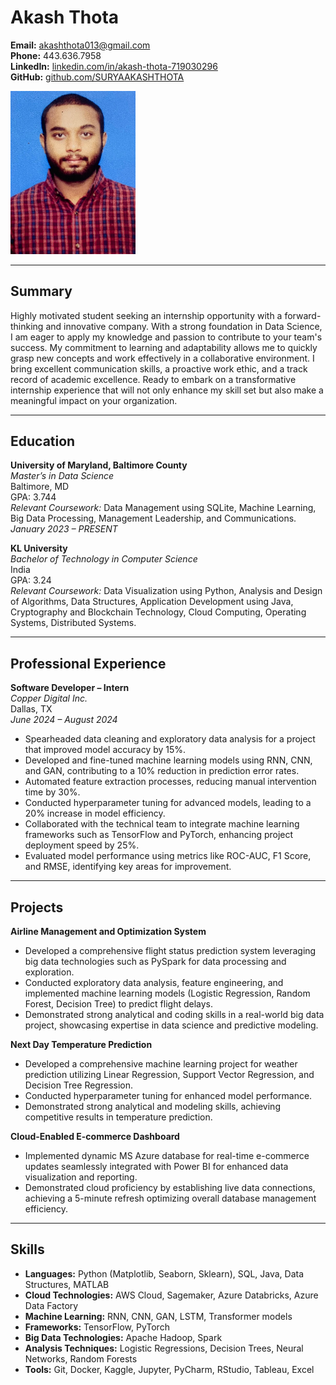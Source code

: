 # Akash Thota

**Email:** akashthota013@gmail.com  
**Phone:** 443.636.7958  
**LinkedIn:** [linkedin.com/in/akash-thota-719030296](https://www.linkedin.com/in/akash-thota-719030296)  
**GitHub:** [github.com/SURYAAKASHTHOTA](https://github.com/SURYAAKASHTHOTA)  

<img src="headshot.jpg" alt="Headshot Photo" width="200"/>

---

## Summary

Highly motivated student seeking an internship opportunity with a forward-thinking and innovative company. With a strong foundation in Data Science, I am eager to apply my knowledge and passion to contribute to your team's success. My commitment to learning and adaptability allows me to quickly grasp new concepts and work effectively in a collaborative environment. I bring excellent communication skills, a proactive work ethic, and a track record of academic excellence. Ready to embark on a transformative internship experience that will not only enhance my skill set but also make a meaningful impact on your organization.

---

## Education

**University of Maryland, Baltimore County**  
*Master’s in Data Science*  
Baltimore, MD  
GPA: 3.744  
*Relevant Coursework:* Data Management using SQLite, Machine Learning, Big Data Processing, Management Leadership, and Communications.  
*January 2023 – PRESENT*

**KL University**  
*Bachelor of Technology in Computer Science*  
India  
GPA: 3.24  
*Relevant Coursework:* Data Visualization using Python, Analysis and Design of Algorithms, Data Structures, Application Development using Java, Cryptography and Blockchain Technology, Cloud Computing, Operating Systems, Distributed Systems.

---

## Professional Experience

**Software Developer – Intern**  
*Copper Digital Inc.*  
Dallas, TX  
*June 2024 – August 2024*

- Spearheaded data cleaning and exploratory data analysis for a project that improved model accuracy by 15%.
- Developed and fine-tuned machine learning models using RNN, CNN, and GAN, contributing to a 10% reduction in prediction error rates.
- Automated feature extraction processes, reducing manual intervention time by 30%.
- Conducted hyperparameter tuning for advanced models, leading to a 20% increase in model efficiency.
- Collaborated with the technical team to integrate machine learning frameworks such as TensorFlow and PyTorch, enhancing project deployment speed by 25%.
- Evaluated model performance using metrics like ROC-AUC, F1 Score, and RMSE, identifying key areas for improvement.

---

## Projects

**Airline Management and Optimization System**

- Developed a comprehensive flight status prediction system leveraging big data technologies such as PySpark for data processing and exploration.
- Conducted exploratory data analysis, feature engineering, and implemented machine learning models (Logistic Regression, Random Forest, Decision Tree) to predict flight delays.
- Demonstrated strong analytical and coding skills in a real-world big data project, showcasing expertise in data science and predictive modeling.

**Next Day Temperature Prediction**

- Developed a comprehensive machine learning project for weather prediction utilizing Linear Regression, Support Vector Regression, and Decision Tree Regression.
- Conducted hyperparameter tuning for enhanced model performance.
- Demonstrated strong analytical and modeling skills, achieving competitive results in temperature prediction.

**Cloud-Enabled E-commerce Dashboard**

- Implemented dynamic MS Azure database for real-time e-commerce updates seamlessly integrated with Power BI for enhanced data visualization and reporting.
- Demonstrated cloud proficiency by establishing live data connections, achieving a 5-minute refresh optimizing overall database management efficiency.

---

## Skills

- **Languages:** Python (Matplotlib, Seaborn, Sklearn), SQL, Java, Data Structures, MATLAB
- **Cloud Technologies:** AWS Cloud, Sagemaker, Azure Databricks, Azure Data Factory
- **Machine Learning:** RNN, CNN, GAN, LSTM, Transformer models
- **Frameworks:** TensorFlow, PyTorch
- **Big Data Technologies:** Apache Hadoop, Spark
- **Analysis Techniques:** Logistic Regressions, Decision Trees, Neural Networks, Random Forests
- **Tools:** Git, Docker, Kaggle, Jupyter, PyCharm, RStudio, Tableau, Excel
